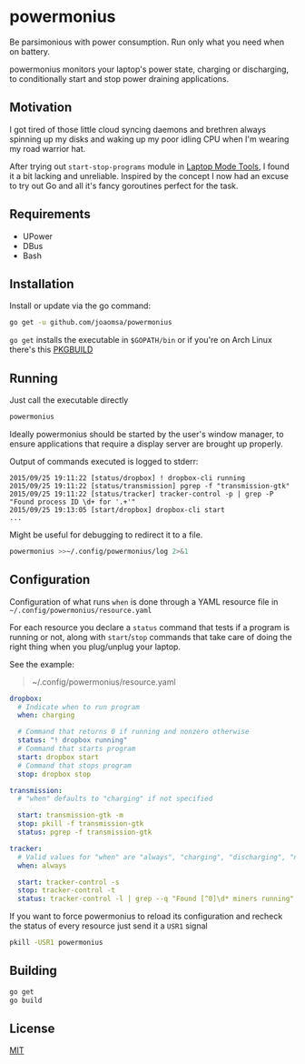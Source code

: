# powermonius

Be parsimonious with power consumption. Run only what you need when on battery.

powermonius monitors your laptop's power state, charging or discharging, to conditionally start and stop power draining applications.

## Motivation

I got tired of those little cloud syncing daemons and brethren always spinning up my disks and waking up my poor idling CPU when I'm wearing my road warrior hat.

After trying out `start-stop-programs` module in [Laptop Mode Tools][lmt], I found it a bit lacking and unreliable. Inspired by the concept I now had an excuse to try out Go and all it's fancy goroutines perfect for the task.

## Requirements

+   UPower
+   DBus
+   Bash

## Installation

Install or update via the go command:

```bash
go get -u github.com/joaomsa/powermonius
```

`go get` installs the executable in `$GOPATH/bin` or if you're on Arch Linux there's this [PKGBUILD](https://github.com/joaomsa/powermonius-git)

## Running

Just call the executable directly

```bash
powermonius
```

Ideally powermonius should be started by the user's window manager, to ensure applications that require a display server are brought up properly.

Output of commands executed is logged to stderr:

```
2015/09/25 19:11:22 [status/dropbox] ! dropbox-cli running
2015/09/25 19:11:22 [status/transmission] pgrep -f "transmission-gtk"
2015/09/25 19:11:22 [status/tracker] tracker-control -p | grep -P "Found process ID \d+ for '.+'"
2015/09/25 19:13:05 [start/dropbox] dropbox-cli start
...
```

Might be useful for debugging to redirect it to a file.

```bash
powermonius >>~/.config/powermonius/log 2>&1
```

## Configuration

Configuration of what runs `when` is done through a YAML resource file in `~/.config/powermonius/resource.yaml`

For each resource you declare a `status` command that tests if a program is running or not, along with `start`/`stop` commands that take care of doing the right thing when you plug/unplug your laptop.

See the example:

> ~/.config/powermonius/resource.yaml

```yaml
dropbox:
  # Indicate when to run program
  when: charging

  # Command that returns 0 if running and nonzero otherwise
  status: "! dropbox running"
  # Command that starts program
  start: dropbox start
  # Command that stops program
  stop: dropbox stop

transmission:
  # "when" defaults to "charging" if not specified

  start: transmission-gtk -m
  stop: pkill -f transmission-gtk
  status: pgrep -f transmission-gtk

tracker:
  # Valid values for "when" are "always", "charging", "discharging", "never"
  when: always

  start: tracker-control -s
  stop: tracker-control -t
  status: tracker-control -l | grep --q "Found [^0]\d* miners running"
```

If you want to force powermonius to reload its configuration and recheck the status of every resource just send it a `USR1` signal

```bash
pkill -USR1 powermonius
```

## Building

```bash
go get
go build
```

## License

[MIT](./LICENSE)

[lmt]: http://samwel.tk/laptop_mode/
